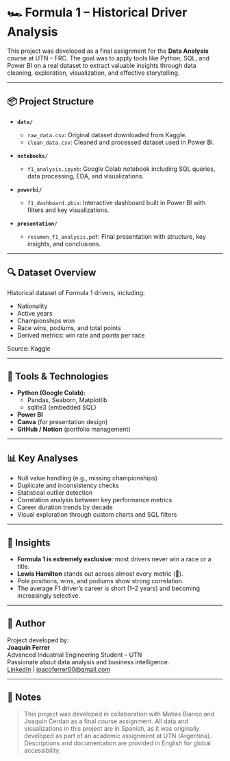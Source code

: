 # 🏎️ Formula 1 – Historical Driver Analysis

This project was developed as a final assignment for the **Data Analysis** course at UTN – FRC. The goal was to apply tools like Python, SQL, and Power BI on a real dataset to extract valuable insights through data cleaning, exploration, visualization, and effective storytelling.

---

## 📦 Project Structure

- **`data/`**
  - `raw_data.csv`: Original dataset downloaded from Kaggle.
  - `clean_data.csv`: Cleaned and processed dataset used in Power BI.

- **`notebooks/`**
  - `f1_analysis.ipynb`: Google Colab notebook including SQL queries, data processing, EDA, and visualizations.

- **`powerbi/`**
  - `f1_dashboard.pbix`: Interactive dashboard built in Power BI with filters and key visualizations.

- **`presentation/`**
  - `resumen_f1_analysis.pdf`: Final presentation with structure, key insights, and conclusions.

---

## 🔍 Dataset Overview

Historical dataset of Formula 1 drivers, including:
- Nationality
- Active years
- Championships won
- Race wins, podiums, and total points
- Derived metrics: win rate and points per race

Source: Kaggle

---

## 🧰 Tools & Technologies

- **Python (Google Colab):**
  - Pandas, Seaborn, Matplotlib
  - sqlite3 (embedded SQL)
- **Power BI**
- **Canva** (for presentation design)
- **GitHub / Notion** (portfolio management)

---

## 📊 Key Analyses

- Null value handling (e.g., missing championships)
- Duplicate and inconsistency checks
- Statistical outlier detection
- Correlation analysis between key performance metrics
- Career duration trends by decade
- Visual exploration through custom charts and SQL filters

---

## 🧠 Insights

- **Formula 1 is extremely exclusive**: most drivers never win a race or a title.
- **Lewis Hamilton** stands out across almost every metric (🐐).
- Pole positions, wins, and podiums show strong correlation.
- The average F1 driver’s career is short (1–2 years) and becoming increasingly selective.

---

## 👤 Author

Project developed by:  
**Joaquín Ferrer**  
Advanced Industrial Engineering Student – UTN  
Passionate about data analysis and business intelligence.  
[LinkedIn](https://www.linkedin.com/in/joaquin-ferrer/) | joacoferrer00@gmail.com

---

## 📌 Notes

> This project was developed in collaboration with Matías Bianco and Joaquín Cerdan as a final course assignment.
> All data and visualizations in this project are in Spanish, as it was originally developed as part of an academic assignment at UTN (Argentina). Descriptions and documentation are provided in English for global accessibility.

